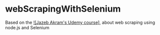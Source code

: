 # webScrapingWithSelenium

Based on the [![Jazeb Akram's Udemy course]](https://www.udemy.com/share/100KACA0oTdFZVTX4=/), about web scraping using node.js and Selenium
